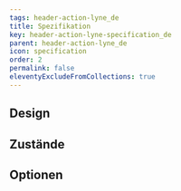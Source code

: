 ```yaml
---
tags: header-action-lyne_de
title: Spezifikation
key: header-action-lyne-specification_de
parent: header-action-lyne_de
icon: specification
order: 2
permalink: false
eleventyExcludeFromCollections: true
---
```


## Design 

## Zustände

## Optionen


